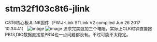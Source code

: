 # stm32f103c8t6-jlink
C8T6核心板JLINK固件（FW:J-Link STLink V2 compiled Jun 26 2017 10:34:41）
![image](https://github.com/e0r/stm32f103c8t6-jlink/pic/jlink2.JPG)
![image](https://github.com/e0r/stm32f103c8t6-jlink/pic/link.JPG)
追求完美就加三个电阻，实际上CLK时钟直接接PB13,DIO数据直接接PB14也一点问题都没有。不过可能不太稳定。
